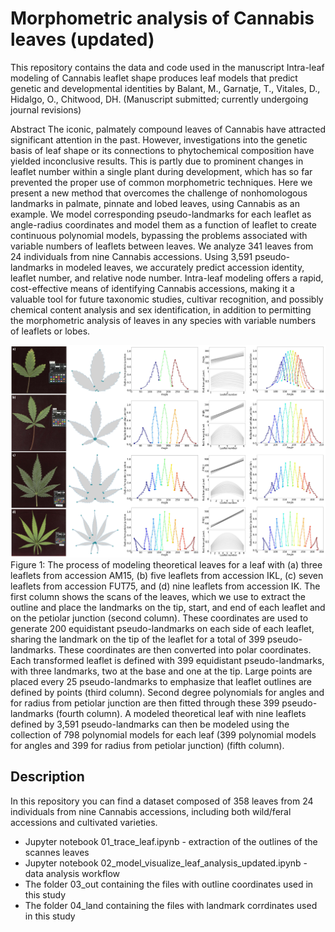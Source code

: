 # Morphometric analysis of Cannabis leaves (updated)

This repository contains the data and code used in the manuscript Intra-leaf modeling of Cannabis leaflet shape produces leaf models that predict genetic and developmental identities by Balant, M., Garnatje, T., Vitales, D., Hidalgo, O., Chitwood, DH. (Manuscript submitted; currently undergoing journal revisions)

Abstract
The iconic, palmately compound leaves of Cannabis have attracted significant attention in the past. However, investigations into the genetic basis of leaf shape or its connections to phytochemical composition have yielded inconclusive results. This is partly due to prominent changes in leaflet number within a single plant during development, which has so far prevented the proper use of common morphometric techniques.
Here we present a new method that overcomes the challenge of nonhomologous landmarks in palmate, pinnate and lobed leaves, using Cannabis as an example. We model corresponding pseudo-landmarks for each leaflet as angle-radius coordinates and model them as a function of leaflet to create continuous polynomial models, bypassing the problems associated with variable numbers of leaflets between leaves. 
We analyze 341 leaves from 24 individuals from nine Cannabis accessions. Using 3,591 pseudo-landmarks in modeled leaves, we accurately predict accession identity, leaflet number, and relative node number.
Intra-leaf modeling offers a rapid, cost-effective means of identifying Cannabis accessions, making it a valuable tool for future taxonomic studies, cultivar recognition, and possibly chemical content analysis and sex identification, in addition to permitting the morphometric analysis of leaves in any species with variable numbers of leaflets or lobes.

![Alt text](https://github.com/BalantM/Cannabis_leaf_morpho_updated/blob/main/fig_2_new_9_leaflets.jpg)
Figure 1: The process of modeling theoretical leaves for a leaf with (a) three leaflets from accession AM15, (b) five leaflets from accession IKL, (c) seven leaflets from accession FUT75, and (d) nine leaflets from accession IK. The first column shows the scans of the leaves, which we use to extract the outline and place the landmarks on the tip, start, and end of each leaflet and on the petiolar junction (second column). These coordinates are used to generate 200 equidistant pseudo-landmarks on each side of each leaflet, sharing the landmark on the tip of the leaflet for a total of 399 pseudo-landmarks. These coordinates are then converted into polar coordinates. Each transformed leaflet is defined with 399 equidistant pseudo-landmarks, with three landmarks, two at the base and one at the tip. Large points are placed every 25 pseudo-landmarks to emphasize that leaflet outlines are defined by points (third column). Second degree polynomials for angles and for radius from petiolar junction are then fitted through these 399 pseudo-landmarks (fourth column). A modeled theoretical leaf with nine leaflets defined by 3,591 pseudo-landmarks can then be modeled using the collection of 798 polynomial models for each leaf (399 polynomial models for angles and 399 for radius from petiolar junction) (fifth column). 

## Description  
In this repository you can find a dataset composed of 358 leaves from 24 individuals from nine Cannabis accessions, including both wild/feral accessions and cultivated varieties.

- Jupyter notebook 01_trace_leaf.ipynb - extraction of the outlines of the scannes leaves  
- Jupyter notebook 02_model_visualize_leaf_analysis_updated.ipynb - data analysis workflow  
- The folder 03_out containing the files with outline coordinates used in this study  
- The folder 04_land containing the files with landmark corrdinates used in this study  
